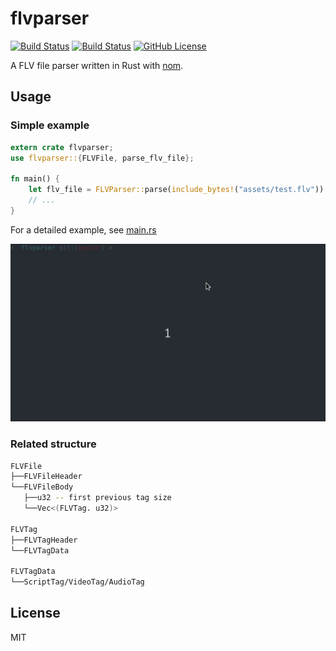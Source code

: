 # flvparser

[![Build Status](https://travis-ci.org/koushiro/flvparser.svg?branch=master)](https://travis-ci.org/koushiro/flvparser)
[![Build Status](https://ci.appveyor.com/api/projects/status/github/koushiro/flvparser?branch=master&svg=true)](https://ci.appveyor.com/project/koushiro/flvparser)
[![GitHub License](https://img.shields.io/github/license/koushiro/flvparser.svg)](https://github.com/koushiro/flvparser/blob/master/LICENSE)

A FLV file parser written in Rust with [nom](https://github.com/Geal/nom).

## Usage

### Simple example

```rust
extern crate flvparser;
use flvparser::{FLVFile, parse_flv_file};

fn main() {
    let flv_file = FLVParser::parse(include_bytes!("assets/test.flv")).unwrap();
    // ...
}
```

For a detailed example, see [main.rs](src/main.rs)

![](assets/usage.gif)

### Related structure

```bash
FLVFile
├──FLVFileHeader
└──FLVFileBody
   ├──u32 -- first previous tag size
   └──Vec<(FLVTag. u32)>
    
FLVTag
├──FLVTagHeader
└──FLVTagData

FLVTagData
└──ScriptTag/VideoTag/AudioTag

```

## License

MIT